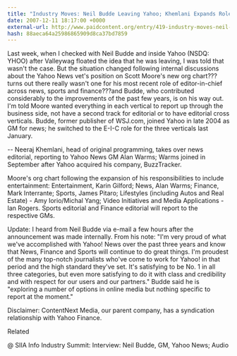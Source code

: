 ```yaml
---
title: "Industry Moves: Neil Budde Leaving Yahoo; Khemlani Expands Role To Include News"
date: 2007-12-11 18:17:00 +0000
external-url: http://www.paidcontent.org/entry/419-industry-moves-neil-budde-leaving-yahoo-khemlani-expands-role-to-includ/
hash: 88aeca64a25986865909d8ca37bd7859
---
```


Last week, when I checked with Neil Budde and inside Yahoo (NSDQ: YHOO) after Valleywag floated the idea that he was leaving, I was told that wasn't the case. But the situation changed following internal discussions about the Yahoo News vet's position on Scott Moore's new org chart???turns out there really wasn't one for his most recent role of editor-in-chief across news, sports and finance???and Budde, who contributed considerably to the improvements of the past few years, is on his way out. I'm told Moore wanted everything in each vertical to report up through the business side, not have a second track for editorial or to have editorial cross verticals. Budde, former publisher of WSJ.com, joined Yahoo in late 2004 as GM for news; he switched to the E-I-C role for the three verticals last January.



-- Neeraj Khemlani, head of original programming, takes over news editorial, reporting to Yahoo News GM Alan Warms; Warms joined in September after Yahoo acquired his company, BuzzTracker. 


Moore's org chart following the expansion of his responsibilities to include entertainment: Entertainment, Karin Gilford; News, Alan Warms; Finance, Mark Interrante; Sports, James Pitaro; Lifestyles (including Autos and Real Estate) - Amy Iorio/Michal Yang; Video Initiatives and Media Applications - Ian Rogers. Sports editorial and Finance editorial will report to the respective GMs.  


Update: I heard from Neil Budde via e-mail a few hours after the announcement was made internally. From his note: "I'm very proud of what we've accomplished with Yahoo! News over the past three years and know that News, Finance and Sports will continue to do great things. I'm proudest of the many top-notch journalists who've come to work for Yahoo! in that period and the high standard they've set. It's satisfying to be No. 1 in all three categories, but even more satisfying to do it with class and credibility and with respect for our users and our partners." Budde said he is "exploring a number of options in online media but nothing specific to report at the moment."
 
Disclaimer: ContentNext Media, our parent company, has a syndication relationship with Yahoo Finance.

 Related
 
@ SIIA Info Industry Summit: Interview: Neil Budde, GM, Yahoo News; Audio

